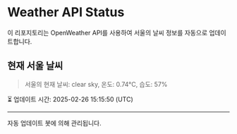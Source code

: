 
# Weather API Status

이 리포지토리는 OpenWeather API를 사용하여 서울의 날씨 정보를 자동으로 업데이트합니다.

## 현재 서울 날씨
> 서울의 현재 날씨: clear sky, 온도: 0.74°C, 습도: 57%

⏳ 업데이트 시간: 2025-02-26 15:15:50 (UTC)

---
자동 업데이트 봇에 의해 관리됩니다.
